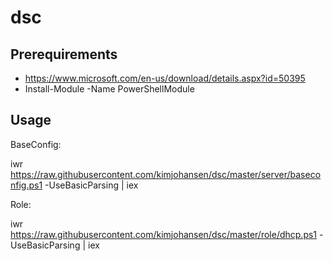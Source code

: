 # dsc

## Prerequirements

* https://www.microsoft.com/en-us/download/details.aspx?id=50395
* Install-Module -Name PowerShellModule

## Usage

BaseConfig: 

iwr https://raw.githubusercontent.com/kimjohansen/dsc/master/server/baseconfig.ps1 -UseBasicParsing | iex

Role:

iwr https://raw.githubusercontent.com/kimjohansen/dsc/master/role/dhcp.ps1 -UseBasicParsing | iex


